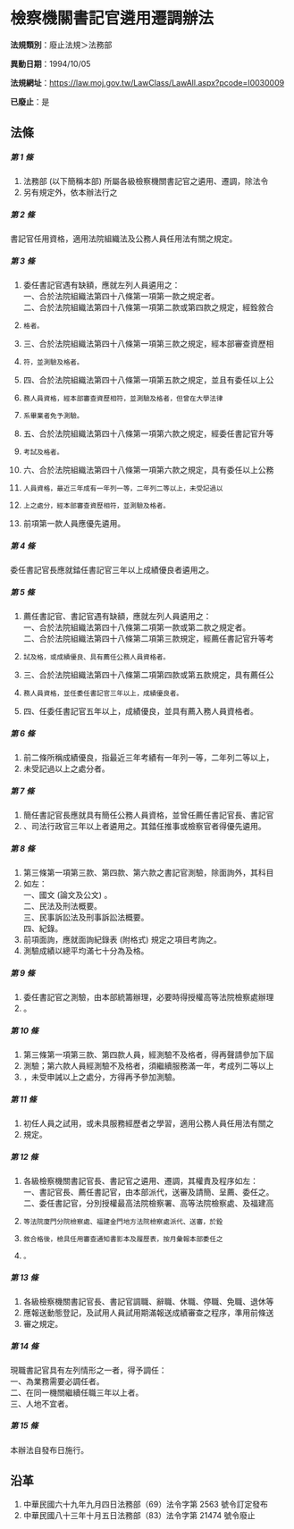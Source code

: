 # 檢察機關書記官遴用遷調辦法

**法規類別**：廢止法規＞法務部

**異動日期**：1994/10/05  

**法規網址**：https://law.moj.gov.tw/LawClass/LawAll.aspx?pcode=I0030009

**已廢止**：是



## 法條
##### 第 1 條
1. 法務部 (以下簡稱本部) 所屬各級檢察機關書記官之遴用、遷調，除法令
1. 另有規定外，依本辦法行之

##### 第 2 條
書記官任用資格，適用法院組織法及公務人員任用法有關之規定。

##### 第 3 條
1. 委任書記官遇有缺額，應就左列人員遴用之：  
一、合於法院組織法第四十八條第一項第一款之規定者。  
二、合於法院組織法第四十八條第一項第二款或第四款之規定，經銓敘合
1.     格者。
1. 三、合於法院組織法第四十八條第一項第三款之規定，經本部審查資歷相
1.     符，並測驗及格者。
1. 四、合於法院組織法第四十八條第一項第五款之規定，並且有委任以上公
1.     務人員資格，經本部審查資歷相符，並測驗及格者，但曾在大學法律
1.     系畢業者免予測驗。
1. 五、合於法院組織法第四十八條第一項第六款之規定，經委任書記官升等
1.     考試及格者。
1. 六、合於法院組織法第四十八條第一項第六款之規定，具有委任以上公務
1.     人員資格，最近三年成有一年列一等，二年列二等以上，未受記過以
1.     上之處分，經本部審查資歷相符，並測驗及格者。
1. 前項第一款人員應優先遴用。

##### 第 4 條
委任書記官長應就錔任書記官三年以上成績優良者遴用之。

##### 第 5 條
1. 薦任書記官、書記官遇有缺額，應就左列人員遴用之：  
一、合於法院組織法第四十八條第二項第一款或第二款之規定者。  
二、合於法院組織法第四十八條第二項第三款規定，經薦任書記官升等考
1.     試及格，或成績優良、具有薦任公務人員資格者。
1. 三、合於法院組織法第四十八條第二項第四款或第五款規定，具有薦任公
1.     務人員資格，並任委任書記官三年以上，成績優良者。
1. 四、任委任書記官五年以上，成績優良，並具有薦入務人員資格者。

##### 第 6 條
1. 前二條所稱成績優良，指最近三年考績有一年列一等，二年列二等以上，
1. 未受記過以上之處分者。

##### 第 7 條
1. 簡任書記官長應就具有簡任公務人員資格，並曾任薦任書記官長、書記官
1. 、司法行政官三年以上者遴用之。其錔任推事或檢察官者得優先遴用。

##### 第 8 條
1. 第三條第一項第三款、第四款、第六款之書記官測驗，除面詢外，其科目
1. 如左：  
一、國文 (論文及公文) 。  
二、民法及刑法概要。  
三、民事訴訟法及刑事訴訟法概要。  
四、紀錄。
1. 前項面詢，應就面詢紀錄表 (附格式) 規定之項目考詢之。
1. 測驗成績以總平均滿七十分為及格。

##### 第 9 條
1. 委任書記官之測驗，由本部統籌辦理，必要時得授權高等法院檢察處辦理
1. 。

##### 第 10 條
1. 第三條第一項第三款、第四款人員，經測驗不及格者，得再聲請參加下屆
1. 測驗；第六款人員經測驗不及格者，須繼續服務滿一年，考成列二等以上
1. ，未受申誡以上之處分，方得再予參加測驗。

##### 第 11 條
1. 初任人員之試用，或未具服務經歷者之學習，適用公務人員任用法有關之
1. 規定。

##### 第 12 條
1. 各級檢察機關書記官長、書記官之遴用、遷調，其權責及程序如左：  
一、書記官長、薦任書記官，由本部派代，送審及請簡、呈薦、委任之。  
二、委任書記官，分別授權最高法院檢察署、高等法院檢察處、及福建高
1.     等法院廈門分院檢察處、福建金門地方法院檢察處派代、送審，於銓
1.     敘合格後，檢具任用審查通知書影本及履歷表，按月彙報本部委任之
1.     。

##### 第 13 條
1. 各級檢察機關書記官長、書記官調職、辭職、休職、停職、免職、退休等
1. 應報送動態登記，及試用人員試用期滿報送成績審查之程序，準用前條送
1. 審之規定。

##### 第 14 條
現職書記官具有左列情形之一者，得予調任：  
一、為業務需要必調任者。  
二、在同一機關繼續任職三年以上者。  
三、人地不宜者。

##### 第 15 條
本辦法自發布日施行。

## 沿革
1. 中華民國六十九年九月四日法務部（69）法令字第 2563 號令訂定發布
1. 中華民國八十三年十月五日法務部（83）法令字第 21474  號令廢止
